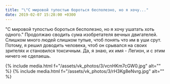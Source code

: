 ```yaml
---
title: "\"С мировой тупостью бороться бесполезно, но я хочу..."
date: 2019-02-07 15:28:00 +0300
---
```


"С мировой тупостью бороться бесполезно, но я хочу ушатать хоть одного."
Продолжаю сводить сума изобретателя вечных двигателей. Слишком много людей слишком тупые, чтоб понять что им в уши срут. Потому, я решил доводить человека, чтоб он срывался на своих зрителях и становился токсичным. Да, я знаю, их имя - Легион, и с этим ничего не сделаешь.


{% include media.html f="/assets/vk_photos/3/vcnHKm7cGW0.jpg" alt="" %}
{% include media.html f="/assets/vk_photos/3/rH3Kg8eNvrg.jpg" alt="" %}
